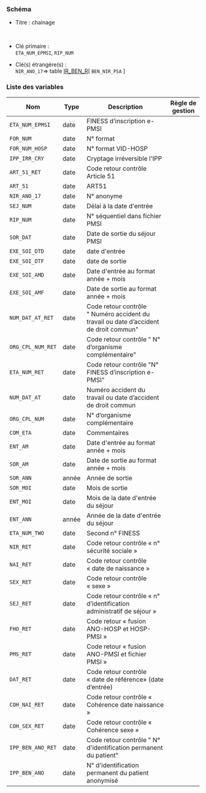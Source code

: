 ### Schéma


- Titre : chainage
<br />


- Clé primaire : <br />`ETA_NUM_EPMSI`, `RIP_NUM`<br />


- Clé(s) étrangère(s) : <br />
`NIR_ANO_17`=> table [IR_BEN_R](/tables/IR_BEN_R)[ `BEN_NIR_PSA` ]<br />

 
### Liste des variables

Nom | Type | Description | Règle de gestion
-|-|-|-
`ETA_NUM_EPMSI`| date |FINESS d’inscription e-PMSI||
`FOR_NUM`| date |N° format||
`FOR_NUM_HOSP`| date |N° format VID-HOSP||
`IPP_IRR_CRY`| date |Cryptage irréversible l'IPP||
`ART_51_RET`| date |Code retour contrôle Article 51||
`ART_51`| date |ART51||
`NIR_ANO_17`| date |N° anonyme||
`SEJ_NUM`| date |Délai à la date d'entrée||
`RIP_NUM`| date |N° séquentiel dans fichier PMSI||
`SOR_DAT`| date |Date de sortie du séjour PMSI||
`EXE_SOI_DTD`| date |date d'entrée||
`EXE_SOI_DTF`| date |date de sortie||
`EXE_SOI_AMD`| date |Date d'entrée au format année + mois||
`EXE_SOI_AMF`| date |Date de sortie au format année + mois||
`NUM_DAT_AT_RET`| date |Code retour contrôle " Numéro accident du travail ou date d’accident de droit commun"||
`ORG_CPL_NUM_RET`| date |Code retour contrôle " N° d’organisme complémentaire"||
`ETA_NUM_RET`| date |Code retour contrôle "N° FINESS d’inscription e-PMSI"||
`NUM_DAT_AT`| date |Numéro accident du travail ou date d’accident de droit commun||
`ORG_CPL_NUM`| date |N° d’organisme complémentaire||
`COM_ETA`| date |Commentaires||
`ENT_AM`| date |Date d'entrée au format année + mois||
`SOR_AM`| date |Date de sortie au format année + mois||
`SOR_ANN`| année |Année de sortie||
`SOR_MOI`| date |Mois de sortie||
`ENT_MOI`| date |Mois de la date d'entrée du séjour||
`ENT_ANN`| année |Année de la date d'entrée du séjour||
`ETA_NUM_TWO`| date |Second n° FINESS||
`NIR_RET`| date |Code retour contrôle « n° sécurité sociale »||
`NAI_RET`| date |Code retour contrôle « date de  naissance »||
`SEX_RET`| date |Code retour contrôle « sexe »||
`SEJ_RET`| date |Code retour contrôle « n° d’identification administratif de séjour »||
`FHO_RET`| date |Code retour « fusion ANO-HOSP et HOSP-PMSI »||
`PMS_RET`| date |Code retour « fusion ANO-PMSI et fichier PMSI »||
`DAT_RET`| date |Code retour contrôle « date de référence» (date d’entrée)||
`COH_NAI_RET`| date |Code retour contrôle « Cohérence date naissance »||
`COH_SEX_RET`| date |Code retour contrôle « Cohérence sexe »||
`IPP_BEN_ANO_RET`| date |Code retour contrôle " N° d'identification permanent du patient"||
`IPP_BEN_ANO`| date |N° d'identification permanent du patient anonymisé||